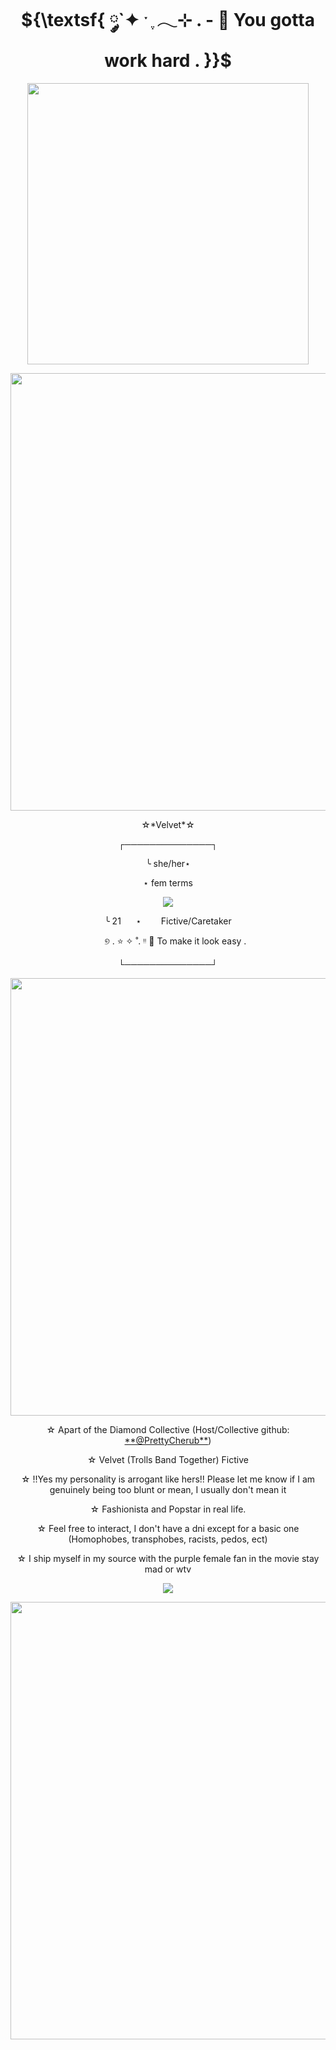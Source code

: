 <h1 strong align="center"> 
 ${\textsf{ ༘`✦ ˑ ִֶ 𓂃⊹ . - 🌿 You gotta work hard . }}$ 
</h1> 

<p align="center">
 <img width="450" src="https://github.com/user-attachments/assets/5442e91f-0365-4855-9ed8-022534c50f32"
 </p> 
<p align="center">
 <img width="700" src="https://file.garden/aLcUmNZBvTGYyXJl/greensparkles.gifv"
 </p> 
  
<p align="center">
   ☆*Velvet*☆
<p align="center">
┌──────────────┐
<p align="center">
╰ she/her⋆
<p align="center">
   ⋆ fem terms
<p align="center">
 <img src="https://file.garden/aLcUmNZBvTGYyXJl/lesbianpixel.png">
<p align="center">
╰ 21 ‎ ‎ ‎ ‎ ‎ ⋆‎ ‎ ‎ ‎ ‎ ‎ ‎ ‎ Fictive/Caretaker
<p align="center">
‎ ‎ ‎ ‎ ‎ ‎ ୭  . ⭐ ✧ ˚.  ᵎᵎ  💐   To make it look easy .
<p align="center">
└──────────────┘

<p align="center">
 <img width="700" src="https://file.garden/aLcUmNZBvTGYyXJl/greensparkles.gifv"
 </p> 

<p align="center">
  ☆ Apart of the Diamond Collective (Host/Collective github: <a href="https://github.com/PrettyCherub">**@PrettyCherub**</a>) 

<p align="center">
  ☆ Velvet (Trolls Band Together) Fictive

  <p align="center">
  ☆ !!Yes my personality is arrogant like hers!! Please let me know if I am genuinely being too blunt or mean, I usually don't mean it
    
 <p align="center"> 
  ☆ Fashionista and Popstar in real life. 
   
<p align="center">
  ☆ Feel free to interact, I don't have a dni except for a basic one (Homophobes, transphobes, racists, pedos, ect)

<p align="center">
  ☆ I ship myself in my source with the purple female fan in the movie stay mad or wtv

   <p align="center">
  <img src="https://static.wikia.nocookie.net/trolls/images/8/87/TBT_%281371%29.png/revision/latest/scale-to-width-down/1000?cb=20240202010227">
 <p align="center">

  <p align="center">
 <img width="700" src="https://file.garden/aLcUmNZBvTGYyXJl/greensparkles.gifv"
 </p> 

  
